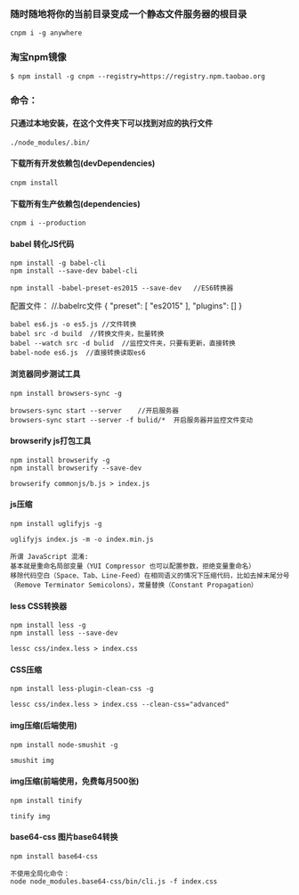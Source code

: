 ### 随时随地将你的当前目录变成一个静态文件服务器的根目录
    cnpm i -g anywhere	

### 淘宝npm镜像
    $ npm install -g cnpm --registry=https://registry.npm.taobao.org

### 命令：

#### 只通过本地安装，在这个文件夹下可以找到对应的执行文件
	./node_modules/.bin/

#### 下载所有开发依赖包(devDependencies)
	cnpm install

#### 下载所有生产依赖包(dependencies)
	cnpm i --production

#### babel 转化JS代码
	npm install -g babel-cli
	npm install --save-dev babel-cli   

	npm install -babel-preset-es2015 --save-dev   //ES6转换器

配置文件：
	//.babelrc文件 
	{
		"preset": [
			"es2015"
		],
		"plugins": []
	}

	babel es6.js -o es5.js //文件转换
	babel src -d build	//转换文件夹，批量转换
	babel --watch src -d bulid	//监控文件夹，只要有更新，直接转换
	babel-node es6.js  //直接转换读取es6

#### 浏览器同步测试工具
	npm install browsers-sync -g

	browsers-sync start --server	//开启服务器
	browsers-sync start --server -f bulid/*  开启服务器并监控文件变动

#### browserify js打包工具
	npm install browserify -g
	npm install browserify --save-dev 

	browserify commonjs/b.js > index.js 

#### js压缩
	npm install uglifyjs -g

	uglifyjs index.js -m -o index.min.js

	所谓 JavaScript 混淆:
	基本就是重命名局部变量（YUI Compressor 也可以配置参数，拒绝变量重命名）
	移除代码空白（Space、Tab、Line-Feed）在相同语义的情况下压缩代码，比如去掉末尾分号（Remove Terminator Semicolons），常量替换（Constant Propagation）


#### less CSS转换器
	npm install less -g
	npm install less --save-dev

	lessc css/index.less > index.css

#### CSS压缩
	npm install less-plugin-clean-css -g

	lessc css/index.less > index.css --clean-css="advanced"

#### img压缩(后端使用)
	npm install node-smushit -g

	smushit img

#### img压缩(前端使用，免费每月500张)
	npm install tinify

	tinify img

#### base64-css 图片base64转换
	npm install base64-css

	不使用全局化命令：
	node node_modules.base64-css/bin/cli.js -f index.css